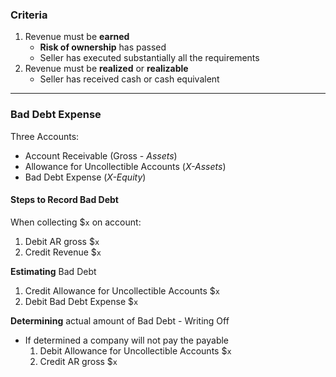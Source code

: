 ### Criteria
1. Revenue must be **earned**
	- **Risk of ownership** has passed
	- Seller has executed substantially all the requirements
2. Revenue must be **realized** or **realizable**
	- Seller has received cash or cash equivalent
---

### Bad Debt Expense
Three Accounts:
- Account Receivable (Gross - *Assets*) 
- Allowance for Uncollectible Accounts (*X-Assets*)
- Bad Debt Expense (*X-Equity*)

#### Steps to Record Bad Debt
When collecting $`x` on account:
1. Debit AR gross $`x`
2. Credit Revenue $`x`

**Estimating** Bad Debt
1. Credit Allowance for Uncollectible Accounts $`x`
2. Debit Bad Debt Expense $`x`

**Determining** actual amount of Bad Debt - Writing Off 
- If determined a company will not pay the payable
	1. Debit Allowance for Uncollectible Accounts $`x`
	2. Credit AR gross $`x`

